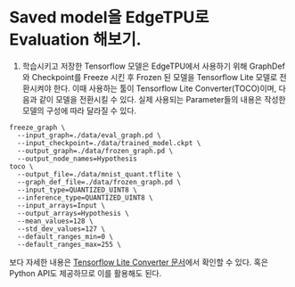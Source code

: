 # Saved model을 EdgeTPU로 Evaluation 해보기.

1. 학습시키고 저장한 Tensorflow 모델은 EdgeTPU에서 사용하기 위해 GraphDef와 Checkpoint를 Freeze 시킨 후 Frozen 된 모델을 Tensorflow Lite 모델로 전환시켜야 한다. 이때 사용하는 툴이 Tensorflow Lite Converter(TOCO)이며, 다음과 같이 모델을 전환시킬 수 있다. 실제 사용되는 Parameter들의 내용은 작성한 모델의 구성에 따라 달라질 수 있다. 
```Text
freeze_graph \
  --input_graph=./data/eval_graph.pd \
  --input_checkpoint=./data/trained_model.ckpt \
  --output_graph=./data/frozen_graph.pd \
  --output_node_names=Hypothesis
toco \
  --output_file=./data/mnist_quant.tflite \
  --graph_def_file=./data/frozen_graph.pd \
  --input_type=QUANTIZED_UINT8 \
  --inference_type=QUANTIZED_UINT8 \
  --input_arrays=Input \
  --output_arrays=Hypothesis \
  --mean_values=128 \
  --std_dev_values=127 \
  --default_ranges_min=0 \
  --default_ranges_max=255 \
```
보다 자세한 내용은 [Tensorflow Lite Converter 문서](https://www.tensorflow.org/lite/convert/cmdline_reference)에서 확인할 수 있다. 혹은 Python API도 제공하므로 이를 활용해도 된다.
